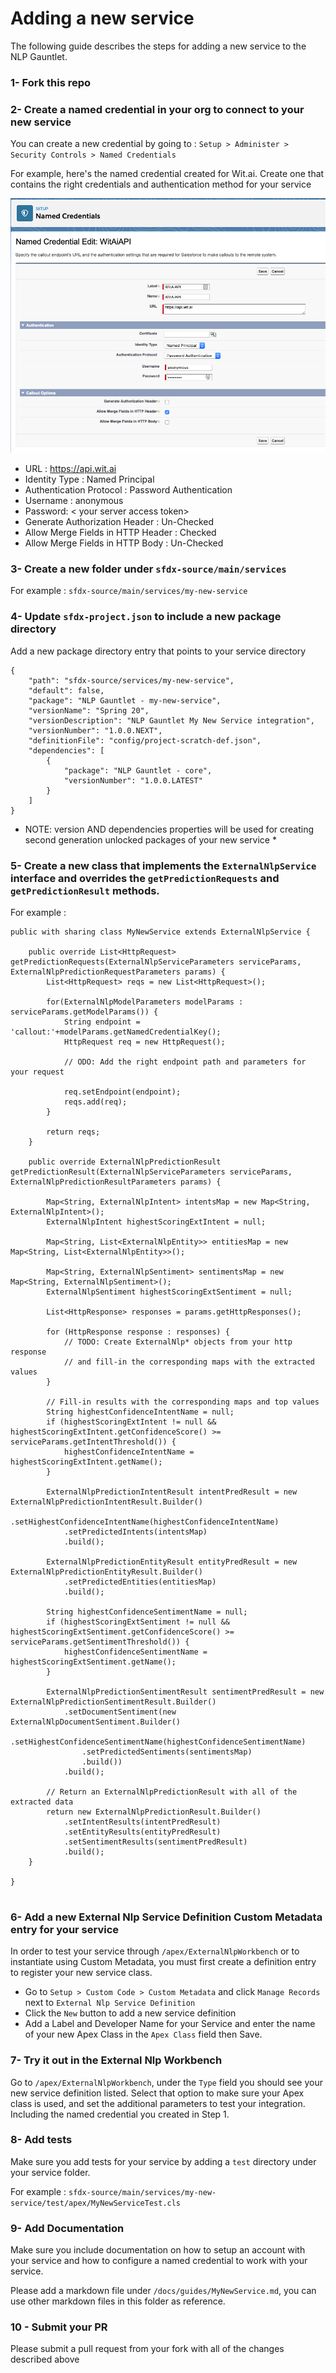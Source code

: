 # Adding a new service

The following guide describes the steps for adding a new service to the NLP Gauntlet.

### 1- Fork this repo

### 2- Create a named credential in your org to connect to your new service

You can create a new credential by going to : `Setup > Administer > Security Controls > Named Credentials`

For example, here's the named credential created for Wit.ai. Create one that contains the right credentials and authentication method for your service

![Wit.ai Setup](/docs/guides/images/witAi/wit2.png?raw=true)

- URL : https://api.wit.ai
- Identity Type : Named Principal
- Authentication Protocol : Password Authentication
- Username : anonymous
- Password: < your server access token>
- Generate Authorization Header : Un-Checked
- Allow Merge Fields in HTTP Header : Checked
- Allow Merge Fields in HTTP Body : Un-Checked


### 3- Create a new folder under `sfdx-source/main/services`

For example : `sfdx-source/main/services/my-new-service`

### 4- Update `sfdx-project.json` to include a new package directory

Add a new package directory entry that points to your service directory

```
{
    "path": "sfdx-source/services/my-new-service",
    "default": false,
    "package": "NLP Gauntlet - my-new-service",
    "versionName": "Spring 20",
    "versionDescription": "NLP Gauntlet My New Service integration",
    "versionNumber": "1.0.0.NEXT",
    "definitionFile": "config/project-scratch-def.json",
    "dependencies": [
        {
            "package": "NLP Gauntlet - core",
            "versionNumber": "1.0.0.LATEST"
        }
    ]
}
```

* NOTE: version AND dependencies properties will be used for creating second generation unlocked packages of your new service *

### 5- Create a new class that implements the `ExternalNlpService` interface and overrides the `getPredictionRequests` and `getPredictionResult` methods. 

For example :

```
public with sharing class MyNewService extends ExternalNlpService {

    public override List<HttpRequest> getPredictionRequests(ExternalNlpServiceParameters serviceParams, ExternalNlpPredictionRequestParameters params) {
        List<HttpRequest> reqs = new List<HttpRequest>();

        for(ExternalNlpModelParameters modelParams : serviceParams.getModelParams()) {
            String endpoint = 'callout:'+modelParams.getNamedCredentialKey();
            HttpRequest req = new HttpRequest();

            // ODO: Add the right endpoint path and parameters for your request

            req.setEndpoint(endpoint);
            reqs.add(req);
        }

        return reqs;
    }

    public override ExternalNlpPredictionResult getPredictionResult(ExternalNlpServiceParameters serviceParams, ExternalNlpPredictionResultParameters params) {

        Map<String, ExternalNlpIntent> intentsMap = new Map<String, ExternalNlpIntent>();
        ExternalNlpIntent highestScoringExtIntent = null;

        Map<String, List<ExternalNlpEntity>> entitiesMap = new Map<String, List<ExternalNlpEntity>>();

        Map<String, ExternalNlpSentiment> sentimentsMap = new Map<String, ExternalNlpSentiment>();
        ExternalNlpSentiment highestScoringExtSentiment = null;

        List<HttpResponse> responses = params.getHttpResponses();
        
        for (HttpResponse response : responses) {
            // TODO: Create ExternalNlp* objects from your http response 
            // and fill-in the corresponding maps with the extracted values
        }

        // Fill-in results with the corresponding maps and top values
        String highestConfidenceIntentName = null;
        if (highestScoringExtIntent != null && highestScoringExtIntent.getConfidenceScore() >= serviceParams.getIntentThreshold()) {
            highestConfidenceIntentName = highestScoringExtIntent.getName();
        }

        ExternalNlpPredictionIntentResult intentPredResult = new ExternalNlpPredictionIntentResult.Builder()
            .setHighestConfidenceIntentName(highestConfidenceIntentName)
            .setPredictedIntents(intentsMap)
            .build();

        ExternalNlpPredictionEntityResult entityPredResult = new ExternalNlpPredictionEntityResult.Builder()
            .setPredictedEntities(entitiesMap)
            .build();

        String highestConfidenceSentimentName = null;
        if (highestScoringExtSentiment != null && highestScoringExtSentiment.getConfidenceScore() >= serviceParams.getSentimentThreshold()) {
            highestConfidenceSentimentName = highestScoringExtSentiment.getName();
        }

        ExternalNlpPredictionSentimentResult sentimentPredResult = new ExternalNlpPredictionSentimentResult.Builder()
            .setDocumentSentiment(new ExternalNlpDocumentSentiment.Builder()
                .setHighestConfidenceSentimentName(highestConfidenceSentimentName)
                .setPredictedSentiments(sentimentsMap)
                .build())
            .build();

        // Return an ExternalNlpPredictionResult with all of the extracted data
        return new ExternalNlpPredictionResult.Builder()
            .setIntentResults(intentPredResult)
            .setEntityResults(entityPredResult)
            .setSentimentResults(sentimentPredResult)
            .build();
    }

}


```

### 6- Add a new External Nlp Service Definition Custom Metadata entry for your service

In order to test your service through `/apex/ExternalNlpWorkbench` or to instantiate using Custom Metadata, you must first create a definition entry to register your new service class.

- Go to `Setup > Custom Code > Custom Metadata` and click `Manage Records` next to `External Nlp Service Definition`
- Click the `New` button to add a new service definition
- Add a Label and Developer Name for your Service and enter the name of your new Apex Class in the `Apex Class` field then Save.

### 7- Try it out in the External Nlp Workbench

Go to `/apex/ExternalNlpWorkbench`, under the `Type` field you should see your new service definition listed. 
Select that option to make sure your Apex class is used, and set the additional parameters to test your integration.
Including the named credential you created in Step 1.

### 8- Add tests

Make sure you add tests for your service by adding a `test` directory under your service folder.

For example : `sfdx-source/main/services/my-new-service/test/apex/MyNewServiceTest.cls`

### 9- Add Documentation

Make sure you include documentation on how to setup an account with your service and how to configure a named credential to work with your service.

Please add a markdown file under `/docs/guides/MyNewService.md`, you can use other markdown files in this folder as reference.

### 10 - Submit your PR

Please submit a pull request from your fork with all of the changes described above

